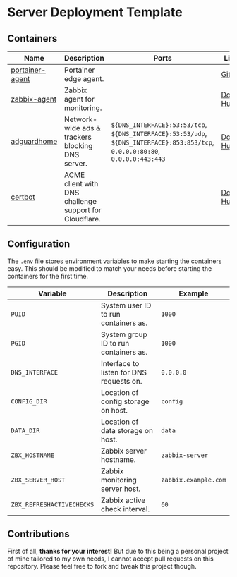 # Server Deployment Template

## Containers

| **Name** | **Description** | **Ports** | **Links** |
|---|---|---|---|
| [portainer-agent](./docker-compose.monitoring.yml#L5)  | Portainer edge agent. |  | [GitHub](https://github.com/portainer/agent) |
| [zabbix-agent](./docker-compose.monitoring.yml#L21)  | Zabbix agent for monitoring. |  | [Docker Hub](https://hub.docker.com/r/zabbix/zabbix-agent) |
| [adguardhome](./docker-compose.yml#L7)  | Network-wide ads & trackers blocking DNS server. | `${DNS_INTERFACE}:53:53/tcp`, `${DNS_INTERFACE}:53:53/udp`, `${DNS_INTERFACE}:853:853/tcp`, `0.0.0.0:80:80`, `0.0.0.0:443:443` | [Docker Hub](https://hub.docker.com/r/adguard/adguardhome) |
| [certbot](./docker-compose.yml#L25)  | ACME client with DNS challenge support for Cloudflare. |  | [Docker Hub](https://hub.docker.com/r/certbot/dns-cloudflare) |



## Configuration
The `.env` file stores environment variables to make starting the containers easy. This should be modified to match your needs before starting the containers for the first time.

| **Variable** | **Description** | **Example** |
|---|---|---|
| `PUID` | System user ID to run containers as. | `1000` |
| `PGID` | System group ID to run containers as. | `1000` |
| `DNS_INTERFACE` | Interface to listen for DNS requests on. | `0.0.0.0` |
| `CONFIG_DIR` | Location of config storage on host. | `config` |
| `DATA_DIR` | Location of data storage on host. | `data` |
| `ZBX_HOSTNAME` | Zabbix server hostname. | `zabbix-server` |
| `ZBX_SERVER_HOST` | Zabbix monitoring server host. | `zabbix.example.com` |
| `ZBX_REFRESHACTIVECHECKS` | Zabbix active check interval. | `60` |


## Contributions

First of all, **thanks for your interest!** But due to this being a personal project of mine tailored to my own needs, I cannot accept pull requests on this repository. Please feel free to fork and tweak this project though.